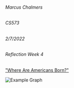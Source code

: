 ###### Marcus Chalmers 
###### CS573
###### 2/7/2022 
###### Reflection Week 4

["Where Are Americans Born?"](https://www.welcomelawfirm.com/blog/where-americans-are-born/)

![Example Graph](https://github.com/mchalmers/reflections/blob/master/week4-1.JPG?raw=true)

